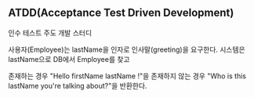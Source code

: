## ATDD(Acceptance Test Driven Development)
인수 테스트 주도 개발 스터디

사용자(Employee)는 lastName을 인자로 인사말(greeting)을 요구한다. 시스템은 lastName으로 DB에서 Employee를 찾고

존재하는 경우 "Hello firstName lastName !"을
존재하지 않는 경우 "Who is this lastName you're talking about?"을
반환한다.
